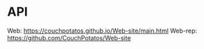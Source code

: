 # API
Web: https://couchpotatos.github.io/Web-site/main.html
Web-rep: https://github.com/CouchPotatos/Web-site
